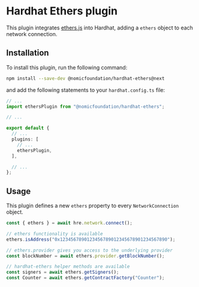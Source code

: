 # Hardhat Ethers plugin

This plugin integrates [ethers.js](https://ethers.org/) into Hardhat, adding a `ethers` object to each network connection.

## Installation

To install this plugin, run the following command:

```bash
npm install --save-dev @nomicfoundation/hardhat-ethers@next
```

and add the following statements to your `hardhat.config.ts` file:

```typescript
// ...
import ethersPlugin from "@nomicfoundation/hardhat-ethers";

// ...

export default {
  // ...
  plugins: [
    // ...
    ethersPlugin,
  ],

  // ...
};
```

## Usage

This plugin defines a new `ethers` property to every `NetworkConnection` object.

```ts
const { ethers } = await hre.network.connect();

// ethers functionality is available
ethers.isAddress("0x1234567890123456789012345678901234567890");

// ethers.provider gives you access to the underlying provider
const blockNumber = await ethers.provider.getBlockNumber();

// hardhat-ethers helper methods are available
const signers = await ethers.getSigners();
const Counter = await ethers.getContractFactory("Counter");
```
